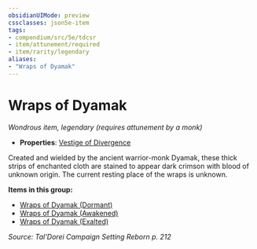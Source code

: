 ```yaml
---
obsidianUIMode: preview
cssclasses: json5e-item
tags:
- compendium/src/5e/tdcsr
- item/attunement/required
- item/rarity/legendary
aliases: 
- "Wraps of Dyamak"
---
```

# Wraps of Dyamak
*Wondrous item, legendary (requires attunement by a monk)*  

- **Properties**: [Vestige of Divergence](Mechanics/Rules/item-properties.md#Vestige%20of%20Divergence)

Created and wielded by the ancient warrior-monk Dyamak, these thick strips of enchanted cloth are stained to appear dark crimson with blood of unknown origin. The current resting place of the wraps is unknown.

**Items in this group:**

- [Wraps of Dyamak (Dormant)](Mechanics/items/wraps-of-dyamak-dormant-tdcsr.md)
- [Wraps of Dyamak (Awakened)](Mechanics/items/wraps-of-dyamak-awakened-tdcsr.md)
- [Wraps of Dyamak (Exalted)](Mechanics/items/wraps-of-dyamak-exalted-tdcsr.md)

*Source: Tal'Dorei Campaign Setting Reborn p. 212*